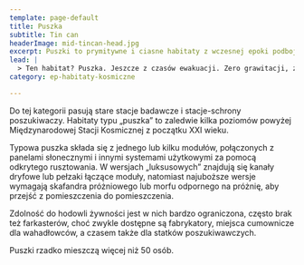 ```yaml
---
template: page-default
title: Puszka
subtitle: Tin can
headerImage: mid-tincan-head.jpg
excerpt: Puszki to prymitywne i ciasne habitaty z wczesnej epoki podboju kosmosu
lead: |
  > Ten habitat? Puszka. Jeszcze z czasów ewakuacji. Zero grawitacji, zero prywatności, pełno kurzu. Ale jak nie masz repu, to lepsze to niż dryfować luzem.
category: ep-habitaty-kosmiczne

---
```

Do tej kategorii pasują stare stacje badawcze i stacje-schrony poszukiwaczy. Habitaty typu „puszka” to zaledwie kilka poziomów powyżej Międzynarodowej Stacji Kosmicznej z początku XXI wieku.

Typowa puszka składa się z jednego lub kilku modułów, połączonych z panelami słonecznymi i innymi systemami użytkowymi za pomocą odkrytego rusztowania. W wersjach „luksusowych” znajdują się kanały dryfowe lub pełzaki łączące moduły, natomiast najuboższe wersje wymagają skafandra próżniowego lub morfu odpornego na próżnię, aby przejść z pomieszczenia do pomieszczenia.

Zdolność do hodowli żywności jest w nich bardzo ograniczona, często brak też farkasterów, choć zwykle dostępne są fabrykatory, miejsca cumownicze dla wahadłowców, a czasem także dla statków poszukiwawczych.

Puszki rzadko mieszczą więcej niż 50 osób.
